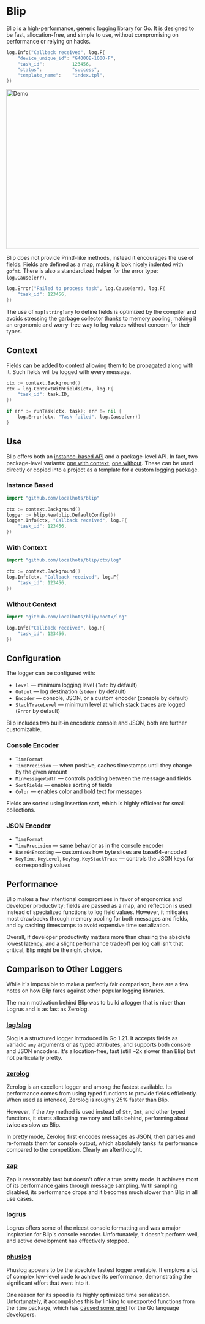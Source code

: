 # Blip

Blip is a high-performance, generic logging library for Go. It is designed to be
fast, allocation-free, and simple to use, without compromising on performance or
relying on hacks.

```go
log.Info("Callback received", log.F{
	"device_unique_id": "G4000E-1000-F",
	"task_id":          123456,
	"status":           "success",
	"template_name":    "index.tpl",
})
```


<img width="1265" height="417" alt="Demo" src="https://github.com/user-attachments/assets/22c896a7-9f28-4ffb-9a13-6b99b83d78f5" />

Blip does not provide Printf-like methods, instead it encourages the use of
fields. Fields are defined as a map, making it look nicely indented with `gofmt`.
There is also a standardized helper for the error type: `log.Cause(err)`.

```go
log.Error("Failed to process task", log.Cause(err), log.F{
	"task_id": 123456,
})
```

The use of `map[string]any` to define fields is optimized by the compiler and
avoids stressing the garbage collector thanks to memory pooling, making it an
ergonomic and worry-free way to log values without concern for their types.

## Context

Fields can be added to context allowing them to be propagated along with it.
Such fields will be logged with every message.

```go
ctx := context.Background()
ctx = log.ContextWithFields(ctx, log.F{
	"task_id": task.ID,
})

if err := runTask(ctx, task); err != nil {
	log.Error(ctx, "Task failed", log.Cause(err))
}
```

## Use

Blip offers both an
[instance-based API](https://pkg.go.dev/github.com/localhots/blip) and a
package-level API. In fact, two package-level variants:
[one with context](https://pkg.go.dev/github.com/localhots/blip/ctx/log),
[one without](https://pkg.go.dev/github.com/localhots/blip/noctx/log).
These can be used directly or copied into a project as a template for
a custom logging package.

### Instance Based

```go
import "github.com/localhots/blip"

ctx := context.Background()
logger := blip.New(blip.DefaultConfig())
logger.Info(ctx, "Callback received", log.F{
	"task_id": 123456,
})
```

### With Context

```go
import "github.com/localhots/blip/ctx/log"

ctx := context.Background()
log.Info(ctx, "Callback received", log.F{
	"task_id": 123456,
})
```

### Without Context

```go
import "github.com/localhots/blip/noctx/log"

log.Info("Callback received", log.F{
	"task_id": 123456,
})
```

## Configuration

The logger can be configured with:

- `Level` — minimum logging level (`Info` by default)
- `Output` — log destination (`stderr` by default)
- `Encoder` — console, JSON, or a custom encoder (console by default)
- `StackTraceLevel` — minimum level at which stack traces are logged (`Error` by default)

Blip includes two built-in encoders: console and JSON, both are further
customizable.

### Console Encoder

- `TimeFormat`
- `TimePrecision` — when positive, caches timestamps until they change by the
  given amount
- `MinMessageWidth` — controls padding between the message and fields
- `SortFields` — enables sorting of fields
- `Color` — enables color and bold text for messages

Fields are sorted using insertion sort, which is highly efficient for small
collections.

### JSON Encoder

- `TimeFormat`
- `TimePrecision` — same behavior as in the console encoder
- `Base64Encoding` — customizes how byte slices are base64-encoded
- `KeyTime`, `KeyLevel`, `KeyMsg`, `KeyStackTrace` — controls the JSON keys for
  corresponding values

## Performance

Blip makes a few intentional compromises in favor of ergonomics and developer
productivity: fields are passed as a map, and reflection is used instead of
specialized functions to log field values. However, it mitigates most drawbacks
through memory pooling for both messages and fields, and by caching timestamps
to avoid expensive time serialization.

Overall, if developer productivity matters more than chasing the absolute lowest
latency, and a slight performance tradeoff per log call isn't that critical,
Blip might be the right choice.

## Comparison to Other Loggers

While it's impossible to make a perfectly fair comparison, here are a few notes
on how Blip fares against other popular logging libraries.

The main motivation behind Blip was to build a logger that is nicer than Logrus
and is as fast as Zerolog.

### [log/slog](https://pkg.go.dev/log/slog)

Slog is a structured logger introduced in Go 1.21. It accepts fields as variadic
`any` arguments or as typed attributes, and supports both console and JSON
encoders. It's allocation-free, fast (still ~2x slower than Blip) but not
particularly pretty.

### [zerolog](https://github.com/rs/zerolog)

Zerolog is an excellent logger and among the fastest available. Its performance
comes from using typed functions to provide fields efficiently. When used as
intended, Zerolog is roughly 25% faster than Blip.

However, if the `Any` method is used instead of `Str`, `Int`, and other typed
functions, it starts allocating memory and falls behind, performing about twice
as slow as Blip.

In pretty mode, Zerolog first encodes messages as JSON, then parses and
re-formats them for console output, which absolutely tanks its performance
compared to the competition. Clearly an afterthought.

### [zap](https://github.com/uber-go/zap)

Zap is reasonably fast but doesn't offer a true pretty mode. It achieves most of
its performance gains through message sampling. With sampling disabled, its
performance drops and it becomes much slower than Blip in all use cases.

### [logrus](https://github.com/sirupsen/logrus)

Logrus offers some of the nicest console formatting and was a major inspiration
for Blip's console encoder. Unfortunately, it doesn't perform well, and active
development has effectively stopped.

### [phuslog](https://github.com/phuslu/log)

Phuslog appears to be the absolute fastest logger available. It employs a lot of
complex low-level code to achieve its performance, demonstrating the significant
effort that went into it.

One reason for its speed is its highly optimized time serialization.
Unfortunately, it accomplishes this by linking to unexported functions from the
`time` package, which has
[caused some grief](https://github.com/golang/go/blob/dad4f39971d89b56224d1eb44121305b1c0ef711/src/time/time.go#L1304-L1314)
for the Go language developers.
